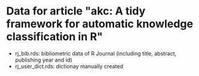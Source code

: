 # Data for article "akc: A tidy framework for automatic knowledge classification in R"
- rj_bib.rds: bibliometric data of R Journal (including title, abstract, publishing year and id)
- rj_user_dict.rds: dictionay manually created
